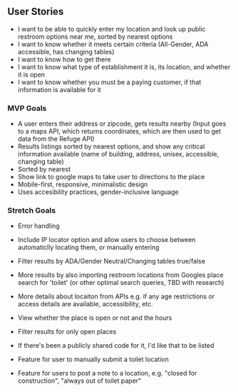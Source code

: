 ## User Stories
- I want to be able to quickly enter my location and look up public restroom options near me, sorted by nearest options
- I want to know whether it meets certain criteria (All-Gender, ADA accessible, has changing tables)
- I want to know how to get there
- I want to know what type of establishment it is, its location, and whether it is open
- I want to know whether you must be a paying customer, if that information is available for it


### MVP Goals
- A user enters their address or zipcode, gets results nearby (Input goes to a maps API, which returns coordinates, which are then used to get data from the Refuge API)
- Results listings sorted by nearest options, and show any critical information available (name of building, address, unisex, accessible, changing table) 
- Sorted by nearest
- Show link to google maps to take user to directions to the place
- Mobile-first, responsive, minimalistic design
- Uses accesibility practices, gender-inclusive language

### Stretch Goals
- Error handling

- Include IP locator option and allow users to choose between automaticlly locating them, or manually entering
- Filter results by ADA/Gender Neutral/Changing tables true/false
- More results by also importing restroom locations from Googles place search for 'toilet' (or other optimal search queries, TBD with research)
- More details about locaiton from APIs e.g. if any age restrictions or access details are available, accessibility, etc.
- View whether the place is open or not and the hours
- Filter results for only open places
- If there's been a publicly shared code for it, I'd like that to be listed
- Feature for user to manually submit a toilet location
- Feature for users to post a note to a location, e.g. "closed for construction", "always out of toilet paper"

